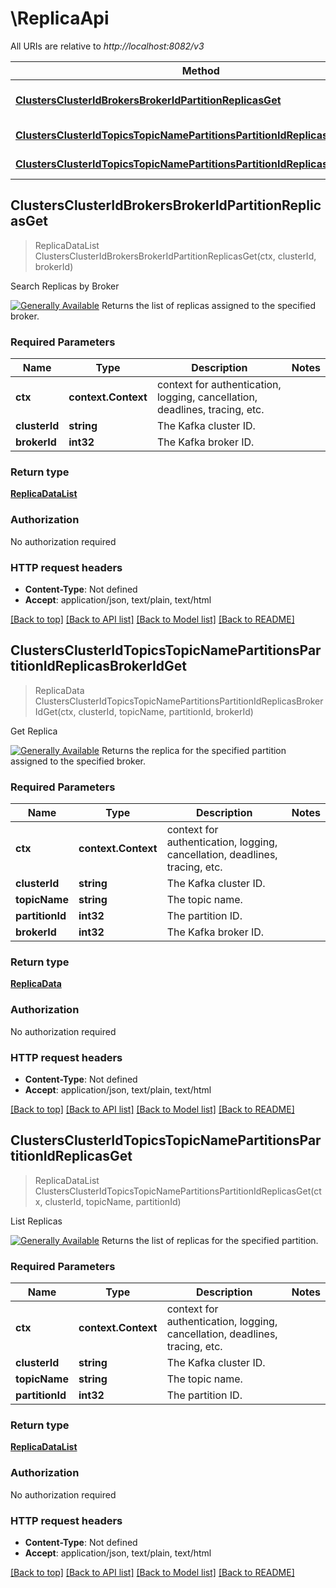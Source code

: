 # \ReplicaApi

All URIs are relative to *http://localhost:8082/v3*

Method | HTTP request | Description
------------- | ------------- | -------------
[**ClustersClusterIdBrokersBrokerIdPartitionReplicasGet**](ReplicaApi.md#ClustersClusterIdBrokersBrokerIdPartitionReplicasGet) | **Get** /clusters/{cluster_id}/brokers/{broker_id}/partition-replicas | Search Replicas by Broker
[**ClustersClusterIdTopicsTopicNamePartitionsPartitionIdReplicasBrokerIdGet**](ReplicaApi.md#ClustersClusterIdTopicsTopicNamePartitionsPartitionIdReplicasBrokerIdGet) | **Get** /clusters/{cluster_id}/topics/{topic_name}/partitions/{partition_id}/replicas/{broker_id} | Get Replica
[**ClustersClusterIdTopicsTopicNamePartitionsPartitionIdReplicasGet**](ReplicaApi.md#ClustersClusterIdTopicsTopicNamePartitionsPartitionIdReplicasGet) | **Get** /clusters/{cluster_id}/topics/{topic_name}/partitions/{partition_id}/replicas | List Replicas



## ClustersClusterIdBrokersBrokerIdPartitionReplicasGet

> ReplicaDataList ClustersClusterIdBrokersBrokerIdPartitionReplicasGet(ctx, clusterId, brokerId)

Search Replicas by Broker

[![Generally Available](https://img.shields.io/badge/Lifecycle%20Stage-Generally%20Available-%2345c6e8)](#section/Versioning/API-Lifecycle-Policy)  Returns the list of replicas assigned to the specified broker.

### Required Parameters


Name | Type | Description  | Notes
------------- | ------------- | ------------- | -------------
**ctx** | **context.Context** | context for authentication, logging, cancellation, deadlines, tracing, etc.
**clusterId** | **string**| The Kafka cluster ID. | 
**brokerId** | **int32**| The Kafka broker ID. | 

### Return type

[**ReplicaDataList**](ReplicaDataList.md)

### Authorization

No authorization required

### HTTP request headers

- **Content-Type**: Not defined
- **Accept**: application/json, text/plain, text/html

[[Back to top]](#) [[Back to API list]](../README.md#documentation-for-api-endpoints)
[[Back to Model list]](../README.md#documentation-for-models)
[[Back to README]](../README.md)


## ClustersClusterIdTopicsTopicNamePartitionsPartitionIdReplicasBrokerIdGet

> ReplicaData ClustersClusterIdTopicsTopicNamePartitionsPartitionIdReplicasBrokerIdGet(ctx, clusterId, topicName, partitionId, brokerId)

Get Replica

[![Generally Available](https://img.shields.io/badge/Lifecycle%20Stage-Generally%20Available-%2345c6e8)](#section/Versioning/API-Lifecycle-Policy)  Returns the replica for the specified partition assigned to the specified broker.

### Required Parameters


Name | Type | Description  | Notes
------------- | ------------- | ------------- | -------------
**ctx** | **context.Context** | context for authentication, logging, cancellation, deadlines, tracing, etc.
**clusterId** | **string**| The Kafka cluster ID. | 
**topicName** | **string**| The topic name. | 
**partitionId** | **int32**| The partition ID. | 
**brokerId** | **int32**| The Kafka broker ID. | 

### Return type

[**ReplicaData**](ReplicaData.md)

### Authorization

No authorization required

### HTTP request headers

- **Content-Type**: Not defined
- **Accept**: application/json, text/plain, text/html

[[Back to top]](#) [[Back to API list]](../README.md#documentation-for-api-endpoints)
[[Back to Model list]](../README.md#documentation-for-models)
[[Back to README]](../README.md)


## ClustersClusterIdTopicsTopicNamePartitionsPartitionIdReplicasGet

> ReplicaDataList ClustersClusterIdTopicsTopicNamePartitionsPartitionIdReplicasGet(ctx, clusterId, topicName, partitionId)

List Replicas

[![Generally Available](https://img.shields.io/badge/Lifecycle%20Stage-Generally%20Available-%2345c6e8)](#section/Versioning/API-Lifecycle-Policy)  Returns the list of replicas for the specified partition.

### Required Parameters


Name | Type | Description  | Notes
------------- | ------------- | ------------- | -------------
**ctx** | **context.Context** | context for authentication, logging, cancellation, deadlines, tracing, etc.
**clusterId** | **string**| The Kafka cluster ID. | 
**topicName** | **string**| The topic name. | 
**partitionId** | **int32**| The partition ID. | 

### Return type

[**ReplicaDataList**](ReplicaDataList.md)

### Authorization

No authorization required

### HTTP request headers

- **Content-Type**: Not defined
- **Accept**: application/json, text/plain, text/html

[[Back to top]](#) [[Back to API list]](../README.md#documentation-for-api-endpoints)
[[Back to Model list]](../README.md#documentation-for-models)
[[Back to README]](../README.md)

